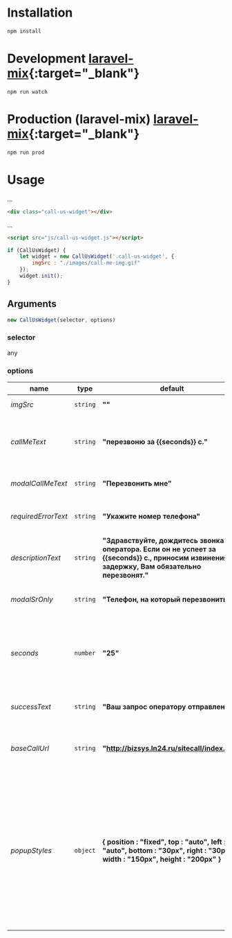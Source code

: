 # Installation
```npm
npm install
```
# Development [laravel-mix](https://github.com/JeffreyWay/laravel-mix){:target="_blank"}
```npm
npm run watch
```
# Production (laravel-mix) [laravel-mix](https://github.com/JeffreyWay/laravel-mix){:target="_blank"}
```npm
npm run prod
```
# Usage
...
```html
<div class="call-us-widget"></div>
```
...
```html
<script src="js/call-us-widget.js"></script>
```
```javascript
if (CallUsWidget) {
    let widget = new CallUsWidget('.call-us-widget', {
        imgSrc : "./images/call-me-img.gif"
    });
    widget.init();
}
```
## Arguments
```javascript
new CallUsWidget(selector, options)
```
### selector
any
### options
name | type | default | description
--- | --- | --- | ---
*imgSrc* | `string` | **""** | **Required** Path to the image
*callMeText* | `string` | **"перезвоню за {{seconds}} с."** | Text of the "call me" button (not in the modal). Could use {{seconds}} as a template variable
*modalCallMeText* | `string` | **"Перезвонить мне"** | Text of the "call me" button (in the modal).
*requiredErrorText* | `string` | **"Укажите номер телефона"** | Text which displayed, if telephone field wasn't filled
*descriptionText* | `string` | **"Здравствуйте, дождитесь звонка оператора. Если он не успеет за {{seconds}} с., приносим извинения за задержку, Вам обязательно перезвонят."** | Text of modal body. Could use {{seconds}} as a template variable
*modalSrOnly* | `string` | **"Телефон, на который перезвонить"** | Text the displayed for Accessibility purpose
*seconds* | `number` | **"25"** | The number of seconds for countdown. Could be used for *callMeText* and *descriptionText* instead of `{{template}}`
*successText* | `string` | **"Ваш запрос оператору отправлен"** | Success text shown under telephone input field.
*baseCallUrl* | `string` | **"http://bizsys.ln24.ru/sitecall/index.php"** | Url for ajax get request to third party server -- distributor of operator call
*popupStyles* | `object` | **{ position : "fixed", top : "auto", left : "auto", bottom : "30px", right : "30px", width : "150px", height : "200px" }** | Style object. Applied to popup. Could use camelCase css styles, e.g. backgroundColor, or hyphen case ones, e.g. background-color. Other styles, beside shown as default, could also be applied, for e.g. **{ backgroundColor : "red", "border-bottom" : "1px solid purple" }**
